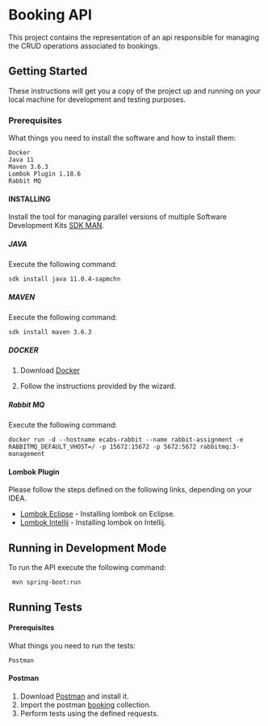 # Booking API

This project contains the representation of an api responsible for managing the CRUD operations associated to bookings.

## Getting Started

These instructions will get you a copy of the project up and running on your local machine for development and testing purposes.

### Prerequisites

What things you need to install the software and how to install them:

```
Docker
Java 11
Maven 3.6.3
Lombok Plugin 1.18.6
Rabbit MQ
```

#### INSTALLING

Install the tool for managing parallel versions of multiple Software Development Kits [SDK MAN](https://sdkman.io/install).

##### JAVA

Execute the following command:

```
sdk install java 11.0.4-sapmchn
```

##### MAVEN

Execute the following command:

```
sdk install maven 3.6.3
```

##### DOCKER

1. Download [Docker](https://www.docker.com/products/docker-desktop)

2. Follow the instructions provided by the wizard.

##### Rabbit MQ

Execute the following command:

```
docker run -d --hostname ecabs-rabbit --name rabbit-assignment -e RABBITMQ_DEFAULT_VHOST=/ -p 15672:15672 -p 5672:5672 rabbitmq:3-management
```

#### Lombok Plugin

Please follow the steps defined on the following links, depending on your IDEA.

* [Lombok Eclipse](https://projectlombok.org/setup/eclipse) - Installing lombok on Eclipse.
* [Lombok Intellij](https://projectlombok.org/setup/intellij) - Installing lombok on Intellij.

## Running in Development Mode

To run the API execute the following command:

```
 mvn spring-boot:run
```

## Running Tests

#### Prerequisites

What things you need to run the tests:

```
Postman
```

#### Postman

1) Download [Postman](https://www.getpostman.com/downloads/) and install it.
2) Import the postman [booking](postman/collection.json) collection.
3) Perform tests using the defined requests. 

